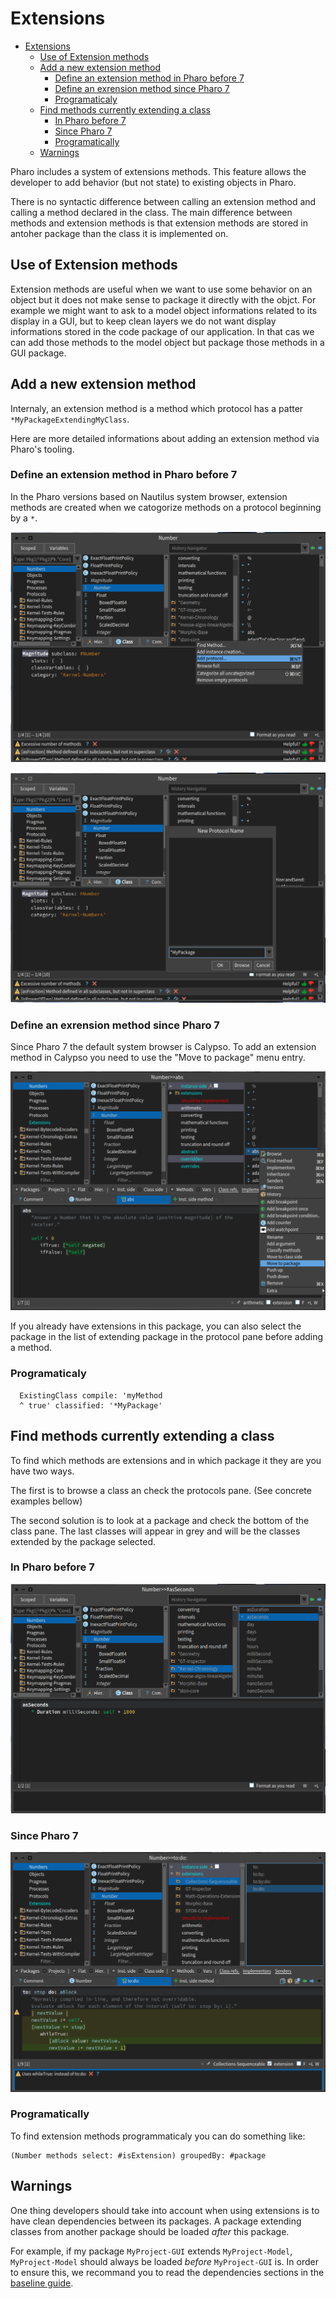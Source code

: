 # Extensions

- [Extensions](#extensions)
  * [Use of Extension methods](#use-of-extension-methods)
  * [Add a new extension method](#add-a-new-extension-method)
    + [Define an extension method in Pharo before 7](#define-an-extension-method-in-pharo-before-7)
    + [Define an exrension method since Pharo 7](#define-an-exrension-method-since-pharo-7)
    + [Programaticaly](#programaticaly)
  * [Find methods currently extending a class](#find-methods-currently-extending-a-class)
    + [In Pharo before 7](#in-pharo-before-7)
    + [Since Pharo 7](#since-pharo-7)
    + [Programatically](#programatically)
  * [Warnings](#warnings)

Pharo includes a system of extensions methods. This feature allows the developer to add behavior (but not state) to existing objects in Pharo. 

There is no syntactic difference between calling an extension method and calling a method declared in the class. The main difference between methods and extension methods is that extension methods are stored in antoher package than the class it is implemented on.

## Use of Extension methods

Extension methods are useful when we want to use some behavior on an object but it does not make sense to package it directly with the objct. For example we might want to ask to a model object informations related to its display in a GUI, but to keep clean layers we do not want display informations stored in the code package of our application. In that cas we can add those methods to the model object but package those methods in a GUI package.

## Add a new extension method

Internaly, an extension method is a method which protocol has a patter `*MyPackageExtendingMyClass`. 

Here are more detailed informations about adding an extension method via Pharo's tooling.

### Define an extension method in Pharo before 7

In the Pharo versions based on Nautilus system browser, extension methods are created when we catogorize methods on a protocol beginning by a `*`.

![Add an extension method via Nautilus 1](ExtensionsNautilusAddExtension1.png?raw=true "Add an extension method via Nautilus 1")

![Add an extension method via Nautilus 2](ExtensionsNautilusAddExtension2.png?raw=true "Add an extension method via Nautilus 2")

### Define an exrension method since Pharo 7

Since Pharo 7 the default system browser is Calypso. To add an extension method in Calypso you need to use the "Move to package" menu entry.

![Add an extension method via Calypso](ExtensionsCalypsoAddExtension.png?raw=true "Add an extension method via Calypso")

If you already have extensions in this package, you can also select the package in the list of extending package in the protocol pane before adding a method.

### Programaticaly

```Smalltalk
  ExistingClass compile: 'myMethod
  ^ true' classified: '*MyPackage'
```

## Find methods currently extending a class

To find which methods are extensions and in which package it they are you have two ways.

The first is to browse a class an check the protocols pane. (See concrete examples bellow)

The second solution is to look at a package and check the bottom of the class pane. The last classes will appear in grey and will be the classes extended by the package selected.

### In Pharo before 7

![See an extension method via Nautilus](ExtensionsNautilusSeeExtensions.png?raw=true "See an extension method via Nautilus")

### Since Pharo 7

![See an extension method via Calypso](ExtensionsCalypsoSeeExtensions.png?raw=true "See an extension method via Calypso")

### Programatically 

To find extension methods programmaticaly you can do something like:

```Smalltalk
(Number methods select: #isExtension) groupedBy: #package
```

## Warnings

One thing developers should take into account when using extensions is to have clean dependencies between its packages. A package extending classes from another package should be loaded *after* this package.

For example, if my package `MyProject-GUI` extends `MyProject-Model`, `MyProject-Model` should always be loaded *before* `MyProject-GUI` is. In order to ensure this, we recommand you to read the dependencies sections in the [baseline guide](General/Baselines.md).

